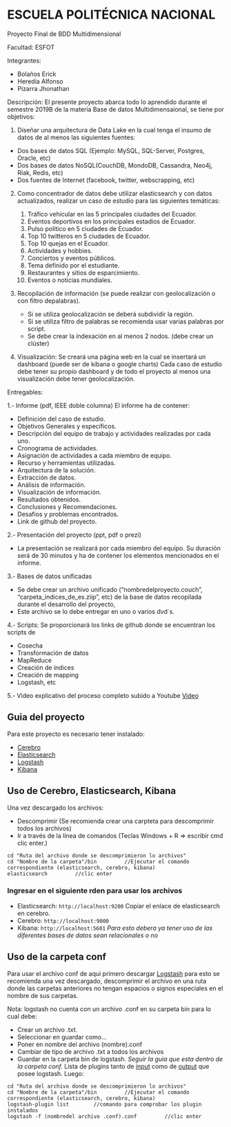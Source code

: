 # ESCUELA POLITÉCNICA NACIONAL
  Proyecto Final de BDD Multidimensional
  
  Facultad:  ESFOT


Integrantes:

  - Bolaños Erick
  - Heredia Alfonso
  - Pizarra Jhonathan

Descripción:
El presente proyecto abarca todo lo aprendido durante el semestre 2019B de la materia Base de datos Multidimensaional, se tiene por objetivos:
1) Diseñar una arquitectura de Data Lake en la cual tenga el insumo de datos de al menos las siguientes fuentes:

  - Dos bases de datos SQL (Ejemplo: MySQL, SQL-Server, Postgres, Oracle, etc)
  - Dos bases de datos NoSQL(CouchDB, MondoDB, Cassandra, Neo4j, Riak, Redis, etc) 
  - Dos fuentes de Internet (facebook, twitter, webscrapping, etc)
    
2) Como concentrador de datos debe utilizar elasticsearch y con datos actualizados, realizar un caso de estudio para las siguientes temáticas:
    1. Tráfico vehicular en las 5 principales ciudades del Ecuador.
    2. Eventos deportivos en los principales estadios de Ecuador.
    3. Pulso político en 5 ciudades de Ecuador.
    4. Top 10 twitteros en 5 ciudades de Ecuador.
    5. Top 10 quejas en el Ecuador.
    6. Actividades y hobbies.
    7. Conciertos y eventos públicos.
    8. Tema definido por el estudiante.
    9. Restaurantes y sitios de esparcimiento.
    10. Eventos o noticias mundiales.
    
 3) Recopilación de información (se puede realizar con geolocalización o con filtro depalabras).
    * Si se utiliza geolocalización se deberá subdividir la región. 
    * Si se utiliza filtro de palabras se recomienda usar varias palabras por script.
    - Se debe crear la indexación en al menos 2 nodos. (debe crear un clúster)

 4) Visualización: Se creará una página web en la cual se insertará un dashboard (puede ser de kibana o google charts)
Cada caso de estudio debe tener su propio dashboard y de todo el proyecto al menos una visualización debe tener geolocalización.

Entregables:

  1.- Informe (pdf, IEEE doble columna)
El informe ha de contener:
  - Definición del caso de estudio.
  - Objetivos Generales y específicos.  
  - Descripción del equipo de trabajo y actividades realizadas por cada uno.
  - Cronograma de actividades.
- Asignación de actividades a cada miembro de equipo.
- Recurso y herramientas utilizadas.
- Arquitectura de la solución.
- Extracción de datos.
- Análisis de información.
- Visualización de información.
- Resultados obtenidos.
- Conclusiones y Recomendaciones.
- Desafíos y problemas encontrados.
- Link de github del proyecto.


2.- Presentación del proyecto (ppt, pdf o prezi)
  
  - La presentación se realizará por cada miembro del equipo. Su duración será de 30 minutos y ha de contener los elementos mencionados en el informe.


3.- Bases de datos unificadas
  - Se debe crear un archivo unificado (“nombredelproyecto.couch”, “carpeta_indices_de_es.ziip”, etc) de la base de datos recopilada 
durante el desarrollo del proyecto, 
  - Este archivo se lo debe entregar en uno o varios dvd´s.

4.- Scripts: Se proporcionará los links de github donde se encuentran los scripts de

- Cosecha
- Transformación de datos
- MapReduce
- Creación de índices
- Creación de mapping
- Logstash, etc


5.- Video explicativo del proceso completo subido a Youtube [Video](https://www.youtube.com/playlist?list=PL0UqIFf7qfAZx9UhZOhJhy0zEDSUAros6)
##
## Guia del proyecto
Para este proyecto es necesario tener instalado:
* [Cerebro](https://subscription.packtpub.com/book/big_data_and_business_intelligence/9781786465580/12/ch12lvl1sec144/installing-and-using-cerebro)
* [Elasticsearch](https://www.elastic.co/es/downloads/elasticsearch)
* [Logstash](https://www.elastic.co/es/downloads/logstash)
* [Kibana](https://www.elastic.co/es/downloads/kibana)
## Uso de Cerebro, Elasticsearch,  Kibana
Una vez descargado los archivos: 
* Descomprimir (Se recomienda crear una carpteta para descomprimir todos los archivos)
* Ir a través de la línea de comandos (Teclas Windows + R => escribir cmd clic enter.)  
```shell
cd "Ruta del archivo donde se descomprimieron lo archivos"
cd "Nombre de la carpeta"/bin         //Ejecutar el comando correspondiente (elasticsearch, cerebro, kibana)
elasticsearch         //clic enter
```
### Ingresar en el siguiente rden para usar los archivos
* Elasticsearch: `http://localhost:9200`
Copiar el enlace de elasticsearch en cerebro.
* Cerebro: `http://localhost:9000`
* Kibana: `http://localhost:5601`
*Para esto debera ya tener uso de las diferentes bases de datos sean relacionales o no*
## Uso de la carpeta conf
Para usar el archivo conf de aqui primero descargar [Logstash](https://www.elastic.co/es/downloads/logstash) para esto se recomienda una vez descargado, descomprimir el archivo en una ruta donde las carpetas anteriores no tengan espacios o signos especiales en el nombre de sus carpetas.


Nota: logstash no cuenta con un archivo .conf en su carpeta bin para lo cual debe: 
* Crear un archivo .txt.
* Seleccionar en guardar como...
* Poner en nombre del archivo (nombre).conf 
* Cambiar de tipo de archivo .txt a todos los archivos
* Guardar en la carpeta bin de logstash.
*Seguir la guia que esta dentro de la carpeta conf.*
Lista de plugins tanto de [input](https://www.elastic.co/guide/en/logstash/current/input-plugins.html) como de [output](https://www.elastic.co/guide/en/logstash/current/output-plugins.html) que posee logstash.
Luego:
```shell
cd "Ruta del archivo donde se descomprimieron lo archivos"
cd "Nombre de la carpeta"/bin         //Ejecutar el comando correspondiente (elasticsearch, cerebro, kibana)
logstash-plugin list        //comando para comprobar los plugin instalados
logstash -f (nombredel archivo .conf).conf         //clic enter
```

